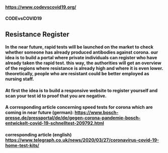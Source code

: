 #### https://www.codevscovid19.org/
#### CODEvsCOVID19
## Resistance Register

#### In the near future, rapid tests will be launched on the market to check whether someone has already produced antibodies against corona. our idea is to build a portal where private individuals can register who have already taken the rapid test. this way, the authorities will get an overview of the regions where resistance is already high and where it is even lower. theoretically, people who are resistant could be better employed as nursing staff.

#### At first the idea is to build a responsive website to register yourself and scan your test id to proof that you are negative. 

#### A corresponding article concerning speed tests for corona which are coming in near future (german): https://www.bosch-presse.de/pressportal/de/de/gegen-corona-pandemie-bosch-entwickelt-covid-19-schnelltest-209792.html
#### corresponding article (english) https://www.telegraph.co.uk/news/2020/03/27/coronavirus-covid-19-home-test-kits/
